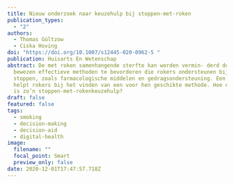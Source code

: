 ```yaml
---
title: Nieuw onderzoek naar keuzehulp bij stoppen-met-roken
publication_types:
  - "2"
authors:
  - Thomas Gültzow
  - Ciska Hoving
doi: "https://doi.org/10.1007/s12445-020-0962-5 "
publication: Huisarts En Wetenschap
abstract: De met roken samenhangende sterfte kan worden vermin- derd door
  bewezen effectieve methoden te bevorderen die rokers ondersteunen bij het
  stoppen, zoals farmacologische middelen en gedragsondersteuning. Een keuzehulp
  helpt rokers bij het vinden van een voor hen geschikte methode. Hoe effectief
  is zo’n stoppen-met-rokenkeuzehulp?
draft: false
featured: false
tags:
  - smoking
  - decision-making
  - decision-aid
  - digital-health
image:
  filename: ""
  focal_point: Smart
  preview_only: false
date: 2020-12-01T17:47:57.718Z
---
```

